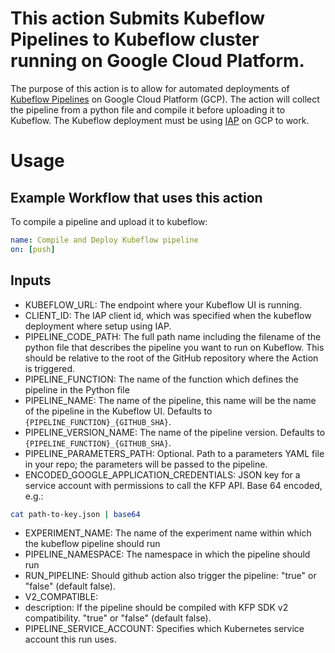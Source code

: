 # This action Submits Kubeflow Pipelines to Kubeflow cluster running on Google Cloud Platform. 

The purpose of this action is to allow for automated deployments of [Kubeflow Pipelines](https://github.com/kubeflow/pipelines) on Google Cloud Platform (GCP). The action will collect the pipeline from a python file and compile it before uploading it to Kubeflow. The Kubeflow deployment must be using [IAP](https://www.kubeflow.org/docs/gke/deploy/monitor-iap-setup/) on GCP to work.

# Usage

## Example Workflow that uses this action 


To compile a pipeline and upload it to kubeflow: 

```yaml
name: Compile and Deploy Kubeflow pipeline
on: [push]
```

## Inputs

* KUBEFLOW_URL: The endpoint where your Kubeflow UI is running.
* CLIENT_ID: The IAP client id, which was specified when the kubeflow deployment where setup using IAP.
* PIPELINE_CODE_PATH: The full path name including the filename of the python file that describes the pipeline you want to run on Kubeflow.  This should be relative to the root of the GitHub repository where the Action is triggered.
* PIPELINE_FUNCTION: The name of the function which defines the pipeline in the Python file
* PIPELINE_NAME: The name of the pipeline, this name will be the name of the pipeline in the Kubeflow UI. Defaults to `{PIPELINE_FUNCTION}_{GITHUB_SHA}`.
* PIPELINE_VERSION_NAME: The name of the pipeline version. Defaults to `{PIPELINE_FUNCTION}_{GITHUB_SHA}`.
* PIPELINE_PARAMETERS_PATH: Optional. Path to a parameters YAML file in your repo; the parameters will be passed to the pipeline.
* ENCODED_GOOGLE_APPLICATION_CREDENTIALS: JSON key for a service account with permissions to call the KFP API. Base 64 encoded, e.g.:
``` bash
cat path-to-key.json | base64
```
* EXPERIMENT_NAME: The name of the experiment name within which the kubeflow pipeline should run
* PIPELINE_NAMESPACE: The namespace in which the pipeline should run
* RUN_PIPELINE: Should github action also trigger the pipeline: "true" or "false" (default false).
* V2_COMPATIBLE:
* description: If the pipeline should be compiled with KFP SDK v2 compatibility. "true" or "false" (default false).
* PIPELINE_SERVICE_ACCOUNT: Specifies which Kubernetes service account this run uses.
